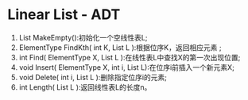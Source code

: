 # Linear List - ADT
1. List MakeEmpty():初始化一个空线性表L;
2. ElementType FindKth( int K, List L ):根据位序K，返回相应元素 ; 
3. int Find( ElementType X, List L ):在线性表L中查找X的第一次出现位置; 
4. void Insert( ElementType X, int i, List L):在位序i前插入一个新元素X; 
5. void Delete( int i, List L ):删除指定位序i的元素;
6. int Length( List L ):返回线性表L的长度n。
